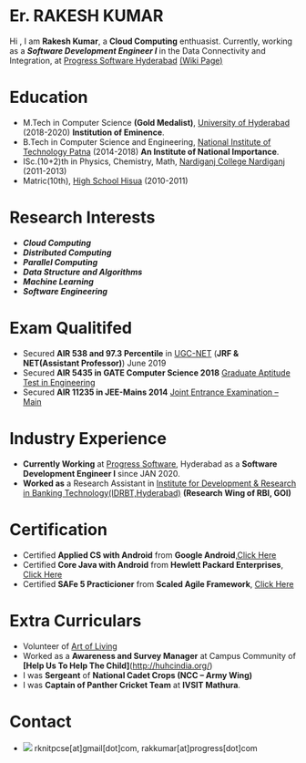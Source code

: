 # Er. RAKESH KUMAR
Hi , I am **Rakesh Kumar**, a **Cloud Computing** enthuasist. Currently, working as a  _**Software Development Engineer I**_ in the Data Connectivity and Integration, at [Progress Software Hyderabad](https://www.progress.com/) [(Wiki Page)](https://en.wikipedia.org/wiki/Progress_Software)

# Education
* M.Tech in Computer Science **(Gold Medalist)**, [University of Hyderabad](https://uohyd.ac.in) (2018-2020) **Institution of Eminence**.
* B.Tech in Computer Science and Engineering, [National Institute of Technology Patna](http://www.nitp.ac.in/php/home.php) (2014-2018) **An Institute of National Importance**.
* ISc.(10+2)th in Physics, Chemistry, Math, [Nardiganj College Nardiganj](http://www.nardiganjcollege.com/) (2011-2013)
* Matric(10th), [High School Hisua]() (2010-2011)  

# Research Interests
* _**Cloud Computing**_
* _**Distributed Computing**_
* _**Parallel Computing**_
* _**Data Structure and Algorithms**_
* _**Machine Learning**_
* _**Software Engineering**_

# Exam Qualitifed
* Secured **AIR 538 and 97.3 Percentile** in [UGC-NET](https://ugcnet.nta.nic.in/) (**JRF & NET(Assistant Professor)**) June 2019  
* Secured **AIR 5435 in GATE Computer Science 2018** [Graduate Aptitude Test in Engineering](http://www.gate.iitm.ac.in/)
* Secured **AIR 11235 in JEE-Mains 2014** [Joint Entrance Examination – Main](https://jeemain.nta.nic.in/)

# Industry Experience
* **Currently Working** at [Progress Software](https://www.progress.com/), Hyderabad as a **Software Development Engineer I** since JAN 2020.
* **Worked as** a Research Assistant in [Institute for Development & Research in Banking Technology(IDRBT,Hyderabad)](http://www.idrbt.ac.in) **(Research Wing of RBI, GOI)**

# Certification
* Certified **Applied CS with Android** from **Google Android**,[Click Here](https://drive.google.com/open?id=0B7XXZv3OfgOyYzJhdy1VZnFIMnc)
* Certified **Core Java with Android** from **Hewlett Packard Enterprises**, [Click Here](https://drive.google.com/open?id=1Voe04ipSCLJZaiCAIif6tbQP1PuiK6Sv)
* Certified **SAFe 5 Practicioner** from **Scaled Agile Framework**, [Click Here](https://www.scaledagileframework.com/)

# Extra Curriculars
* Volunteer of [Art of Living](https://www.artofliving.org/in-en)
* Worked as a **Awareness and Survey Manager** at Campus Community of **[Help Us To Help The Child]**(http://huhcindia.org/)
* I was **Sergeant** of **National Cadet Crops (NCC – Army Wing)**
* I was **Captain of Panther Cricket Team** at **IVSIT Mathura**.

# Contact
* ![](https://img.icons8.com/clouds/1x/email.png) rknitpcse[at]gmail[dot]com, rakkumar[at]progress[dot]com
